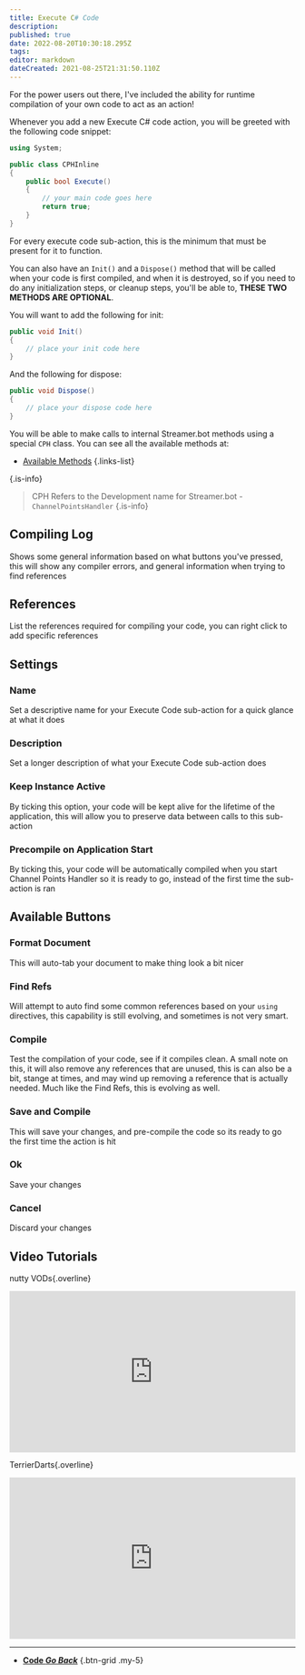 ```yaml
---
title: Execute C# Code
description: 
published: true
date: 2022-08-20T10:30:18.295Z
tags: 
editor: markdown
dateCreated: 2021-08-25T21:31:50.110Z
---
```


For the power users out there, I've included the ability for runtime compilation of your own code to act as an action!

Whenever you add a new Execute C# code action, you will be greeted with the following code snippet:

```csharp
using System;

public class CPHInline
{
    public bool Execute()
    {
        // your main code goes here
        return true;
    }
}
```

For every execute code sub-action, this is the minimum that must be present for it to function.

You can also have an `Init()` and a `Dispose()` method that will be called when your code is first compiled, and when it is destroyed, so if you need to do any initialization steps, or cleanup steps, you'll be able to, **THESE TWO METHODS ARE OPTIONAL**.

You will want to add the following for init:

```csharp
public void Init()
{
    // place your init code here
}
```

And the following for dispose:

```csharp
public void Dispose()
{
    // place your dispose code here
}
```

You will be able to make calls to internal Streamer.bot methods using a special `CPH` class.  You can see all the available methods at:

* [Available Methods](/Sub-Actions/Code/Execute-CSharp-Code/Available-Methods)
{.links-list}

{.is-info}
> CPH Refers to the Development name for Streamer.bot - `ChannelPointsHandler`
{.is-info}


## Compiling Log
Shows some general information based on what buttons you've pressed, this will show any compiler errors, and general information when trying to find references

## References
List the references required for compiling your code, you can right click to add specific references

## Settings

### Name
Set a descriptive name for your Execute Code sub-action for a quick glance at what it does

### Description
Set a longer description of what your Execute Code sub-action does

### Keep Instance Active
By ticking this option, your code will be kept alive for the lifetime of the application, this will allow you to preserve data between calls to this sub-action

### Precompile on Application Start
By ticking this, your code will be automatically compiled when you start Channel Points Handler so it is ready to go, instead of the first time the sub-action is ran

## Available Buttons

### Format Document
This will auto-tab your document to make thing look a bit nicer

### Find Refs
Will attempt to auto find some common references based on your `using` directives, this capability is still evolving, and sometimes is not very smart.

### Compile
Test the compilation of your code, see if it compiles clean.  A small note on this, it will also remove any references that are unused, this is can also be a bit, stange at times, and may wind up removing a reference that is actually needed.  Much like the Find Refs, this is evolving as well.

### Save and Compile
This will save your changes, and pre-compile the code so its ready to go the first time the action is hit

### Ok
Save your changes

### Cancel
Discard your changes

## Video Tutorials

<section class="overview-grid my-5">
<div>

nutty VODs{.overline}
  
<span></span>

<div class=“iframe-container”><iframe src="https://www.youtube.com/embed/rS5ZuIZV_y0" title="YouTube video player" frameborder="0" allow="accelerometer; autoplay; clipboard-write; encrypted-media; gyroscope; picture-in-picture; fullscreen" allow fullscreen style="border: none; max-width: 100%; width: 100%; aspect-ratio: 16/9;"></iframe></div>

</div>
  <div>

TerrierDarts{.overline}

<span></span>

<div class=“iframe-container”><iframe src="https://www.youtube.com/embed/videoseries?list=PLVmWn5RfnNsogzpk5loBoYXvWEZY-Qz6g" title="YouTube video player" frameborder="0" allow="accelerometer; autoplay; clipboard-write; encrypted-media; gyroscope; picture-in-picture; fullscreen" allow fullscreen style="border: none; max-width: 100%; width: 100%; aspect-ratio: 16/9;"></iframe></div>

</div>
</section>

---

- [<i class="mdi mdi-chevron-left"></i> **Code *Go Back***](/en/Sub-Actions/Code)
{.btn-grid .my-5}